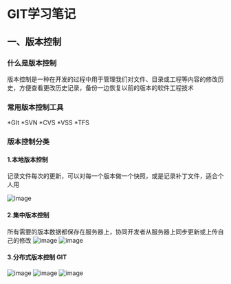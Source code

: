 # GIT学习笔记
## 一、版本控制
### 什么是版本控制
版本控制是一种在开发的过程中用于管理我们对文件、目录或工程等内容的修改历史，方便查看更改历史记录，备份一边恢复以前的版本的软件工程技术
### 常用版本控制工具
*GIt
*SVN
*CVS
*VSS
*TFS

### 版本控制分类
#### 1.本地版本控制
记录文件每次的更新，可以对每一个版本做一个快照，或是记录补丁文件，适合个人用

![image](https://user-images.githubusercontent.com/101880310/159112245-fc442017-9a5d-4c6a-8fe1-b1f1913e0157.png)

#### 2.集中版本控制
所有需要的版本数据都保存在服务器上，协同开发者从服务器上同步更新或上传自己的修改
![image](https://user-images.githubusercontent.com/101880310/159112141-925ee5e9-ff31-42ec-a26c-a8054163fd5c.png)
![image](https://user-images.githubusercontent.com/101880310/159112166-1954fda9-d168-46d4-bd7b-5a565b4748bd.png)
#### 3.分布式版本控制  GIT
![image](https://user-images.githubusercontent.com/101880310/159112295-f6ca6cc1-5277-4329-aa6c-68f26abc0cc0.png)
![image](https://user-images.githubusercontent.com/101880310/159112322-7c437942-cf02-4c43-8edc-822d7d392298.png)
![image](https://user-images.githubusercontent.com/101880310/159112343-d3d82ccb-82e2-4b95-8f47-e8e25ab5991d.png)

